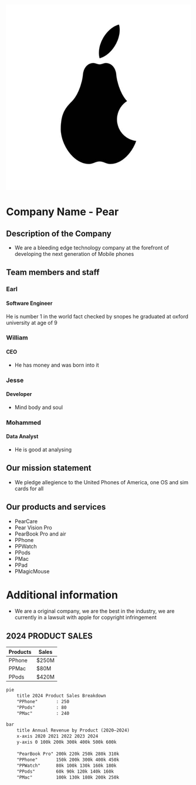 

![Image](https://github.com/lowtiergod-source/Pear/blob/main/istockphoto-506538601-612x612.jpg?raw=true)

# Company Name - Pear
## Description of the Company 
- We are a bleeding edge technology company at the forefront of developing the next generation of Mobile phones
## Team members and staff
### Earl 
#### Software Engineer
He is number 1 in the world fact checked by snopes he graduated at oxford university at age of 9
### William 
#### CEO
- He has money and was born into it
### Jesse 
#### Developer
- Mind body and soul
### Mohammed 
#### Data Analyst
- He is good at analysing
## Our mission statement
- We pledge allegience to the United Phones of America, one OS and sim cards for all
## Our products and services
- PearCare
- Pear Vision Pro 
- PearBook Pro and air 
- PPhone 
- PPWatch 
- PPods 
- PMac 
- PPad 
- PMagicMouse
# Additional information
- We are a original company, we are the best in the industry, we are currently in a lawsuit with apple for copyright infringement

## 2024 PRODUCT SALES
| Products    | Sales |
| -------- | ------- |
| PPhone  | $250M    |
| PPMac | $80M     |
| PPods    | $420M    |


```mermaid
pie
    title 2024 Product Sales Breakdown
    "PPhone"       : 250
    "PPods"        : 80
    "PMac"         : 240
```

```mermaid
bar
    title Annual Revenue by Product (2020–2024)
    x-axis 2020 2021 2022 2023 2024
    y-axis 0 100k 200k 300k 400k 500k 600k

    "PearBook Pro" 200k 220k 250k 280k 310k
    "PPhone"       150k 200k 300k 400k 450k
    "PPWatch"      80k 100k 130k 160k 180k
    "PPods"        60k 90k 120k 140k 160k
    "PMac"         100k 130k 180k 200k 250k
```
